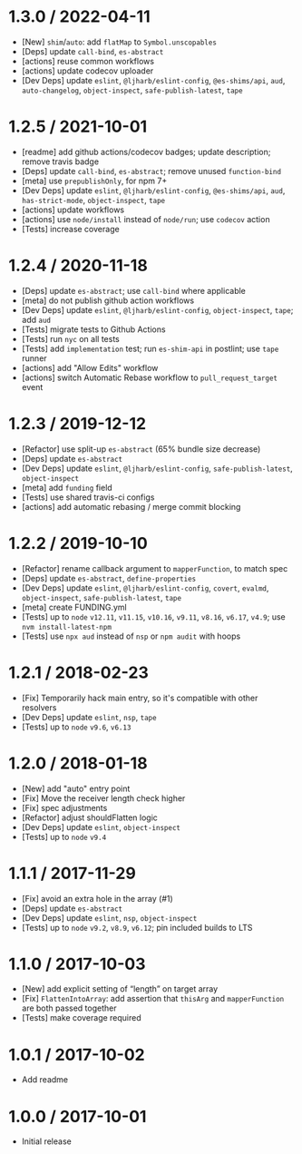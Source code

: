 1.3.0 / 2022-04-11
=================

* [New] `shim`/`auto`: add `flatMap` to `Symbol.unscopables`
* [Deps] update `call-bind`, `es-abstract`
* [actions] reuse common workflows
* [actions] update codecov uploader
* [Dev Deps] update `eslint`, `@ljharb/eslint-config`, `@es-shims/api`, `aud`, `auto-changelog`, `object-inspect`, `safe-publish-latest`, `tape`

1.2.5 / 2021-10-01
=================

* [readme] add github actions/codecov badges; update description; remove travis badge
* [Deps] update `call-bind`, `es-abstract`; remove unused `function-bind`
* [meta] use `prepublishOnly`, for npm 7+
* [Dev Deps] update `eslint`, `@ljharb/eslint-config`, `@es-shims/api`, `aud`, `has-strict-mode`, `object-inspect`, `tape`
* [actions] update workflows
* [actions] use `node/install` instead of `node/run`; use `codecov` action
* [Tests] increase coverage

1.2.4 / 2020-11-18
=================

* [Deps] update `es-abstract`; use `call-bind` where applicable
* [meta] do not publish github action workflows
* [Dev Deps] update `eslint`, `@ljharb/eslint-config`, `object-inspect`, `tape`; add `aud`
* [Tests] migrate tests to Github Actions
* [Tests] run `nyc` on all tests
* [Tests] add `implementation` test; run `es-shim-api` in postlint; use `tape` runner
* [actions] add "Allow Edits" workflow
* [actions] switch Automatic Rebase workflow to `pull_request_target` event

1.2.3 / 2019-12-12
=================

* [Refactor] use split-up `es-abstract` (65% bundle size decrease)
* [Deps] update `es-abstract`
* [Dev Deps] update `eslint`, `@ljharb/eslint-config`, `safe-publish-latest`, `object-inspect`
* [meta] add `funding` field
* [Tests] use shared travis-ci configs
* [actions] add automatic rebasing / merge commit blocking

1.2.2 / 2019-10-10
=================

* [Refactor] rename callback argument to `mapperFunction`, to match spec
* [Deps] update `es-abstract`, `define-properties`
* [Dev Deps] update `eslint`, `@ljharb/eslint-config`, `covert`, `evalmd`, `object-inspect`, `safe-publish-latest`, `tape`
* [meta] create FUNDING.yml
* [Tests] up to `node` `v12.11`, `v11.15`, `v10.16`, `v9.11`, `v8.16`, `v6.17`, `v4.9`; use `nvm install-latest-npm`
* [Tests] use `npx aud` instead of `nsp` or `npm audit` with hoops

1.2.1 / 2018-02-23
=================

* [Fix] Temporarily hack main entry, so it's compatible with other resolvers
* [Dev Deps] update `eslint`, `nsp`, `tape`
* [Tests] up to `node` `v9.6`, `v6.13`

1.2.0 / 2018-01-18
=================

* [New] add "auto" entry point
* [Fix] Move the receiver length check higher
* [Fix] spec adjustments
* [Refactor] adjust shouldFlatten logic
* [Dev Deps] update `eslint`, `object-inspect`
* [Tests] up to `node` `v9.4`

1.1.1 / 2017-11-29
=================

* [Fix] avoid an extra hole in the array (#1)
* [Deps] update `es-abstract`
* [Dev Deps] update `eslint`, `nsp`, `object-inspect`
* [Tests] up to `node` `v9.2`, `v8.9`, `v6.12`; pin included builds to LTS

1.1.0 / 2017-10-03
=================

* [New] add explicit setting of “length” on target array
* [Fix] `FlattenIntoArray`: add assertion that `thisArg` and `mapperFunction` are both passed together
* [Tests] make coverage required

1.0.1 / 2017-10-02
=================

* Add readme

1.0.0 / 2017-10-01
=================

* Initial release

